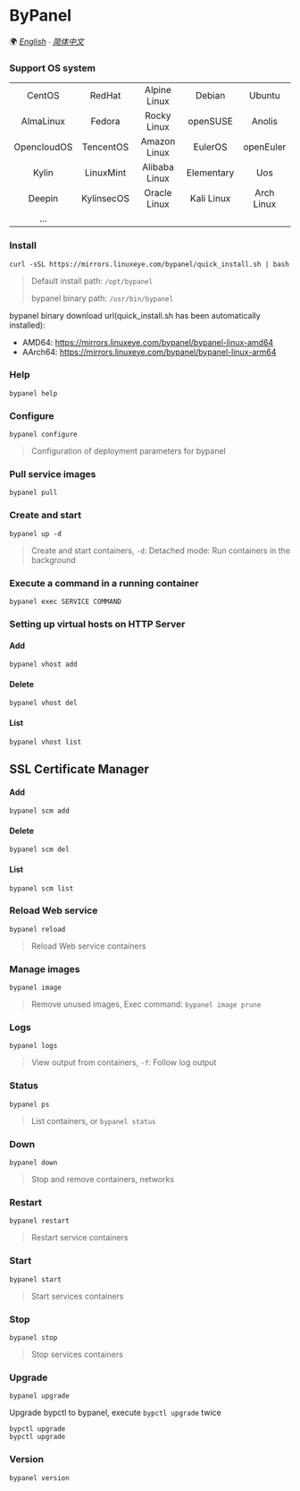 # ByPanel

🌍 *[English](README.md) ∙ [简体中文](README-CN.md)*


### Support OS system
|             |            |               |            |            |
|:-----------:|:----------:|:-------------:|:----------:|:----------:|
| CentOS      | RedHat     | Alpine Linux  | Debian     | Ubuntu     |
| AlmaLinux   | Fedora     | Rocky Linux   | openSUSE   | Anolis     |
| OpencloudOS | TencentOS  | Amazon Linux  | EulerOS    | openEuler  |
| Kylin       | LinuxMint  | Alibaba Linux | Elementary | Uos        |
| Deepin      | KylinsecOS | Oracle Linux  | Kali Linux | Arch Linux |
| ...         |            |               |            |            |


### Install
```
curl -sSL https://mirrors.linuxeye.com/bypanel/quick_install.sh | bash
```
> Default install path: `/opt/bypanel`
>
> bypanel binary path: `/usr/bin/bypanel`

bypanel binary download url(quick_install.sh has been automatically installed):
* AMD64: https://mirrors.linuxeye.com/bypanel/bypanel-linux-amd64
* AArch64: https://mirrors.linuxeye.com/bypanel/bypanel-linux-arm64


### Help
```
bypanel help
```

### Configure
```
bypanel configure
```
> Configuration of deployment parameters for bypanel

### Pull service images
```
bypanel pull
```

### Create and start
```
bypanel up -d
```
> Create and start containers, `-d`: Detached mode: Run containers in the background

### Execute a command in a running container
```
bypanel exec SERVICE COMMAND
```

### Setting up virtual hosts on HTTP Server
#### Add
```
bypanel vhost add
```
#### Delete
```
bypanel vhost del
```
#### List
```
bypanel vhost list
```

## SSL Certificate Manager
#### Add
```
bypanel scm add
```
#### Delete
```
bypanel scm del
```
#### List
```
bypanel scm list
```

### Reload Web service
```
bypanel reload
```
> Reload Web service containers

### Manage images
```
bypanel image
```
> Remove unused images, Exec command: `bypanel image prune`

### Logs
```
bypanel logs
```
> View output from containers, `-f`: Follow log output

### Status
```
bypanel ps
```
> List containers, or `bypanel status`

### Down
```
bypanel down
```
> Stop and remove containers, networks

### Restart
```
bypanel restart
```
> Restart service containers

### Start
```
bypanel start
```
> Start services containers

### Stop
```
bypanel stop
```
> Stop services containers

### Upgrade
```
bypanel upgrade
```
Upgrade bypctl to bypanel, execute `bypctl upgrade` twice
```
bypctl upgrade
bypctl upgrade
```

### Version
```
bypanel version
```
